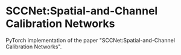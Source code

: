 # SCCNet:Spatial-and-Channel Calibration Networks
PyTorch implementation of the paper "SCCNet:Spatial-and-Channel Calibration Networks".
